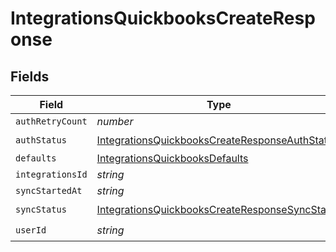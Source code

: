 # IntegrationsQuickbooksCreateResponse


## Fields

| Field                                                                                                                   | Type                                                                                                                    | Required                                                                                                                | Description                                                                                                             |
| ----------------------------------------------------------------------------------------------------------------------- | ----------------------------------------------------------------------------------------------------------------------- | ----------------------------------------------------------------------------------------------------------------------- | ----------------------------------------------------------------------------------------------------------------------- |
| `authRetryCount`                                                                                                        | *number*                                                                                                                | :heavy_minus_sign:                                                                                                      | N/A                                                                                                                     |
| `authStatus`                                                                                                            | [IntegrationsQuickbooksCreateResponseAuthStatus](../../models/shared/integrationsquickbookscreateresponseauthstatus.md) | :heavy_check_mark:                                                                                                      | N/A                                                                                                                     |
| `defaults`                                                                                                              | [IntegrationsQuickbooksDefaults](../../models/shared/integrationsquickbooksdefaults.md)                                 | :heavy_minus_sign:                                                                                                      | N/A                                                                                                                     |
| `integrationsId`                                                                                                        | *string*                                                                                                                | :heavy_minus_sign:                                                                                                      | N/A                                                                                                                     |
| `syncStartedAt`                                                                                                         | *string*                                                                                                                | :heavy_minus_sign:                                                                                                      | N/A                                                                                                                     |
| `syncStatus`                                                                                                            | [IntegrationsQuickbooksCreateResponseSyncStatus](../../models/shared/integrationsquickbookscreateresponsesyncstatus.md) | :heavy_check_mark:                                                                                                      | N/A                                                                                                                     |
| `userId`                                                                                                                | *string*                                                                                                                | :heavy_check_mark:                                                                                                      | N/A                                                                                                                     |